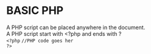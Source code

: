 # BASIC PHP
A PHP script can be placed anywhere in the document.<br>
A PHP script start with <?php and ends with ?<br>
<code>&lt;?php</code>
<code>//PHP code goes her</code><br>
<code>?&gt;</code>
